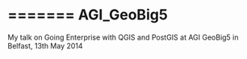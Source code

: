 =======
AGI_GeoBig5
===========

My talk on Going Enterprise with QGIS and PostGIS at AGI GeoBig5 in Belfast, 13th May 2014

